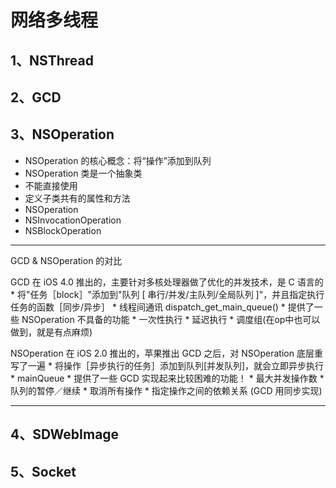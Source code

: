 # 网络多线程

## 1、NSThread

## 2、GCD

## 3、NSOperation
 * NSOperation 的核心概念：将“操作”添加到队列
 * NSOperation 类是一个抽象类
* 不能直接使用
* 定义子类共有的属性和方法
 * NSOperation
* NSInvocationOperation
* NSBlockOperation

 ---
 GCD & NSOperation 的对比
 
 GCD 在 iOS 4.0 推出的，主要针对多核处理器做了优化的并发技术，是 C 语言的
    * 将"任务［block］"添加到"队列 [ 串行/并发/主队列/全局队列 ]"，并且指定执行任务的函数［同步/异步］
    * 线程间通讯 dispatch_get_main_queue()
    * 提供了一些 NSOperation 不具备的功能
        * 一次性执行
        * 延迟执行
        * 调度组(在op中也可以做到，就是有点麻烦)
 
 NSOperation 在 iOS 2.0 推出的，苹果推出 GCD 之后，对 NSOperation 底层重写了一遍
    * 将操作［异步执行的任务］添加到队列[并发队列]，就会立即异步执行
    * mainQueue
    * 提供了一些 GCD 实现起来比较困难的功能！
        * 最大并发操作数
        * 队列的暂停／继续
        * 取消所有操作
        * 指定操作之间的依赖关系 (GCD 用同步实现)
 
 ---




## 4、SDWebImage

## 5、Socket
